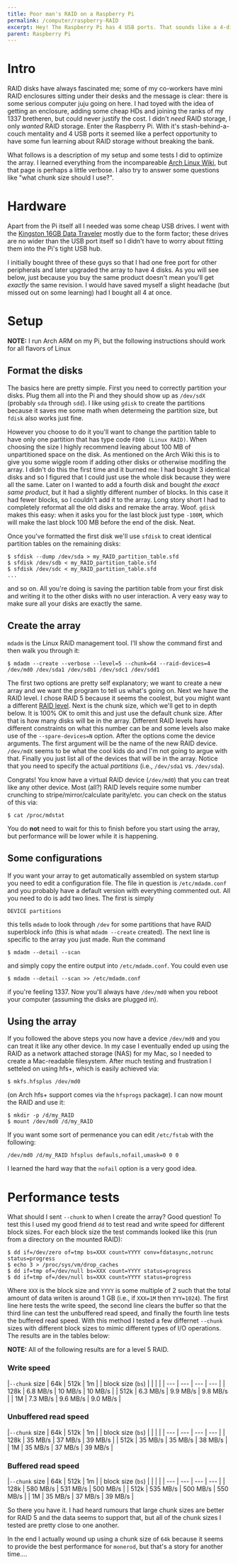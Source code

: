 ```yaml
---
title: Poor man's RAID on a Raspberry Pi
permalink: /computer/raspberry-RAID
excerpt: Hey! The Raspberry Pi has 4 USB ports. That sounds like a 4-disk RAID waiting to happen!
parent: Raspberry Pi
---
```


# Intro

RAID disks have always fascinated me; some of my co-workers have mini
RAID enclosures sitting under their desks and the message is clear:
there is some serious computer juju going on here. I had toyed with
the idea of getting an enclosure, adding some cheap HDs and joining
the ranks of my 1337 bretheren, but could never justify the cost. I
didn't _need_ RAID storage, I only _wanted_ RAID storage. Enter the
Raspberry Pi. With it's stash-behind-a-couch mentality and 4 USB ports
it seemed like a perfect opportunity to have some fun learning about
RAID storage without breaking the bank.

What follows is a description of my setup and some tests I did to
optimize the array. I learned everything from the incompareable [Arch
Linux Wiki](https://wiki.archlinux.org/index.php/RAID), but that page
is perhaps a little verbose. I also try to answer some questions like
"what chunk size should I use?".

# Hardware

Apart from the Pi itself all I needed was some cheap USB drives. I
went with the [Kingston 16GB Data
Traveler](https://www.amazon.com/gp/product/B00URLZTNU/) mostly due to
the form factor; these drives are no wider than the USB port itself so
I didn't have to worry about fitting them into the Pi's tight USB hub.

I initially bought three of these guys so that I had one free port for
other peripherals and later upgraded the array to have 4 disks. As you
will see below, just because you buy the same product doesn't mean
you'll get _exactly_ the same revision. I would have saved myself a
slight headache (but missed out on some learning) had I bought all 4
at once.

# Setup

**NOTE:** I run Arch ARM on my Pi, but the following instructions
  should work for all flavors of Linux

## Format the disks

The basics here are pretty simple. First you need to correctly
partition your disks. Plug them all into the Pi and they should show
up as ```/dev/sdX``` (probably ```sda``` through ```sdd```). I like
using ```gdisk``` to create the partitions because it saves me some
math when determeing the partition size, but ```fdisk``` also works
just fine. 

However you choose to do it you'll want to change the partition table
to have only one partition that has type code ```FD00 (Linux
RAID)```. When choosing the size I highly recommend leaving about
100 MB of unpartitioned space on the disk. As mentioned on the Arch
Wiki this is to give you some wiggle room if adding other disks or
otherwise modifing the array. I didn't do this the first time and it
burned me: I had bought 3 identical disks and so I figured that I
could just use the whole disk because they were all the same. Later on
I wanted to add a fourth disk and bought _the exact same product_, but
it had a slightly different number of blocks. In this case it had
fewer blocks, so I couldn't add it to the array. Long story short I
had to completely reformat all the old disks and remake the
array. Woof. ```gdisk``` makes this easy: when it asks you for the
last block just type ```-100M```, which will make the last block 100
MB before the end of the disk. Neat.

Once you've formatted the first disk we'll use ```sfdisk``` to creat identical partition tables on the remaining disks:

```
$ sfdisk --dump /dev/sda > my_RAID_partition_table.sfd
$ sfdisk /dev/sdb < my_RAID_partition_table.sfd
$ sfdisk /dev/sdc < my_RAID_partition_table.sfd
...
```
and so on. All you're doing is saving the partition table from your first disk and writing it to the other disks with no user interaction. A very easy way to make sure all your disks are exactly the same.

## Create the array

```mdadm``` is the Linux RAID management tool. I'll show the command
first and then walk you through it:

```
$ mdadm --create --verbose --level=5 --chunk=64 --raid-devices=4 /dev/md0 /dev/sda1 /dev/sdb1 /dev/sdc1 /dev/sdd1
```

The first two options are pretty self explanatory; we want to create a
new array and we want the program to tell us what's going on. Next we
have the RAID level. I chose RAID 5 because it seems the coolest, but
you might want a different [RAID
level](https://en.wikipedia.org/wiki/Standard_RAID_levels). Next is
the chunk size, which we'll get to in depth below. It is 100% OK to
omit this and just use the default chunk size. After that is how many
disks will be in the array. Different RAID levels have different
constraints on what this number can be and some levels also make use
of the ```--spare-devices=N``` option. After the options come the
device arguments. The first argument will be the name of the new RAID
device. ```/dev/mdX``` seems to be what the cool kids do and I'm not
going to argue with that. Finally you just list all of the devices
that will be in the array. Notice that you need to specify the actual
_partitions_ (i.e., ```/dev/sda1``` vs. ```/dev/sda```).

Congrats! You know have a virtual RAID device (```/dev/md0```) that
you can treat like any other device. Most (all?) RAID levels require
some number crunching to stripe/mirror/calculate parity/etc. you can
check on the status of this via:

```
$ cat /proc/mdstat
```

You do **not** need to wait for this to finish before you start using
the array, but performance will be lower while it is happening.

## Some configurations

If you want your array to get automatically assembled on system
startup you need to edit a configuration file. The file in question is
```/etc/mdadm.conf``` and you probably have a default version with
everything commented out. All you need to do is add two lines. The first is simply

```
DEVICE partitions
```

this tells ```mdadm``` to look through ```/dev``` for some partitions
that have RAID superblock info (this is what ```mdadm --create```
created). The next line is specific to the array you just made. Run the command

```
$ mdadm --detail --scan
```

and simply copy the entire output into ```/etc/mdadm.conf```. You could even use

```
$ mdadm --detail --scan >> /etc/mdadm.conf
```

if you're feeling 1337. Now you'll always have ```/dev/md0``` when you
reboot your computer (assuming the disks are plugged in).

## Using the array

If you followed the above steps you now have a device ```/dev/md0```
and you can treat it like any other device. In my case I eventually
ended up using the RAID as a network attached storage (NAS) for my
Mac, so I needed to create a Mac-readable filesystem. After much
testing and frustration I setteled on using hfs+, which is easily achieved via:

```
$ mkfs.hfsplus /dev/md0
```

(on Arch hfs+ support comes via the ```hfsprogs``` package). I can now mount the RAID and use it:

```
$ mkdir -p /d/my_RAID
$ mount /dev/md0 /d/my_RAID
```

If you want some sort of permenance you can edit ```/etc/fstab``` with the following:

```
/dev/md0 /d/my_RAID hfsplus defauls,nofail,umask=0 0 0
```

I learned the hard way that the ```nofail``` option is a very good idea.

# Performance tests

What should I sent `--chunk` to when I create the array? Good
question! To test this I used my good friend `dd` to test read and
write speed for different block sizes. For each block size the test
commands looked like this (run from a directory on the mounted RAID):

```
$ dd if=/dev/zero of=tmp bs=XXX count=YYYY conv=fdatasync,notrunc status=progress
$ echo 3 > /proc/sys/vm/drop_caches
$ dd if=tmp of=/dev/null bs=XXX count=YYYY status=progress
$ dd if=tmp of=/dev/null bs=XXX count=YYYY status=progress
```

Where `XXX` is the block size and `YYYY` is some multiple of 2 such
that the total amount of data writen is around 1 GB (i.e., if `XXX=1M`
then `YYY=1024`). The first line here tests the write speed, the
second line clears the buffer so that the third line can test the
unbuffered read speed, and finally the fourth line tests the buffered
read speed. With this method I tested a few differnet `--chunk` sizes
with different block sizes to mimic different types of I/O
operations. The results are in the tables below:

**NOTE:** All of the following results are for a level 5 RAID.

### Write speed

|`--chunk` size | 64k | 512k | 1m |
| block size (`bs`) | | | |
| --- | --- | --- | --- |
| 128k | 6.8 MB/s | 10 MB/s | 10 MB/s |
| 512k | 6.3 MB/s | 9.9 MB/s | 9.8 MB/s |
| 1M | 7.3 MB/s | 9.6 MB/s | 9.0 MB/s |

### Unbuffered read speed

|`--chunk` size | 64k | 512k | 1m |
| block size (`bs`) | | | |
| --- | --- | --- | --- |
| 128k | 35 MB/s | 37 MB/s | 39 MB/s |
| 512k | 35 MB/s | 35 MB/s | 38 MB/s |
| 1M | 35 MB/s | 37 MB/s | 39 MB/s |

### Buffered read speed

|`--chunk` size | 64k | 512k | 1m |
| block size (`bs`) | | | |
| --- | --- | --- | --- |
| 128k | 580 MB/s | 531 MB/s | 500 MB/s |
| 512k | 535 MB/s | 500 MB/s | 550 MB/s |
| 1M | 35 MB/s | 37 MB/s | 39 MB/s |

So there you have it. I had heard rumours that large chunk sizes are
better for RAID 5 and the data seems to support that, but all of the
chunk sizes I tested are pretty close to one another.

In the end I actually wound up using a chunk size of `64k` because it seems to provide the best performance for `monerod`, but that's a story for another time....
